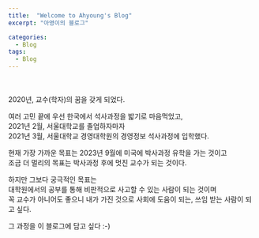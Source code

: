 ```yaml
---
title:  "Welcome to Ahyoung's Blog"
excerpt: "아영이의 블로그"

categories:
  - Blog
tags:
  - Blog
---
```

<br/><br/>
2020년, 교수(학자)의 꿈을 갖게 되었다. 

여러 고민 끝에 우선 한국에서 석사과정을 밟기로 마음먹었고,<br/>
2021년 2월, 서울대학교를 졸업하자마자<br/>
2021년 3월, 서울대학교 경영대학원의 경영정보 석사과정에 입학했다.

현재 가장 가까운 목표는 2023년 9월에 미국에 박사과정 유학을 가는 것이고<br/> 
조금 더 멀리의 목표는 박사과정 후에 멋진 교수가 되는 것이다.

하지만 그보다 궁극적인 목표는 <br/>
대학원에서의 공부를 통해 비판적으로 사고할 수 있는 사람이 되는 것이며<br/>
꼭 교수가 아니어도 좋으니 내가 가진 것으로 사회에 도움이 되는, 쓰임 받는 사람이 되고 싶다.

그 과정을 이 블로그에 담고 싶다 :-)
